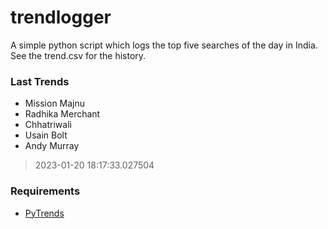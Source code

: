 # trendlogger
A simple python script which logs the top five searches of the day in India.<br>See the trend.csv for the history.<br>

<!-- Last Trends -->
### Last Trends
* Mission Majnu
* Radhika Merchant
* Chhatriwali
* Usain Bolt
* Andy Murray
> 2023-01-20 18:17:33.027504

<!-- Requirements -->
### Requirements
* [PyTrends](https://github.com/dreyco676/pytrends)
